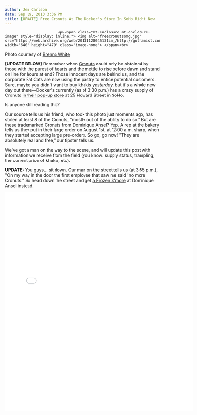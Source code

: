 ```yaml
---
author: Jen Carlson
date: Sep 19, 2013 3:36 PM
title: [UPDATE] Free Cronuts At The Docker's Store In SoHo Right Now
---
```



                            
                            
                            
                            <p><span class="mt-enclosure mt-enclosure-image" style="display: inline;"> <img alt="freecronutsomg.jpg" src="https://web.archive.org/web/20131128045131im_/http://gothamist.com/attachments/arts_jen/freecronutsomg.jpg" width="640" height="479" class="image-none"> </span><br>
<span class="photo_caption">Photo courtesy of <a href="https://web.archive.org/web/20131128045131/https://twitter.com/BrennaAW">Brenna White</a></span></p>

<p><strong>[UPDATE BELOW]</strong> Remember when <a href="https://web.archive.org/web/20131128045131/http://gothamist.com/tags/cronuts">Cronuts</a> could only be obtained by those with the purest of hearts and the mettle to rise before dawn and stand on line for hours at end? Those innocent days are behind us, and the corporate Fat Cats are now using the pastry to entice potential customers. Sure, maybe you didn&apos;t want to buy khakis <em>yesterday</em>, but it&apos;s a whole new day out there&#x2014;Docker&apos;s currently (as of 3:30 p.m.) has a crazy supply of Cronuts <a href="https://web.archive.org/web/20131128045131/http://www.nytimes.com/2013/09/15/nyregion/how-a-pop-up-store-pops-up.html?pagewanted=all&amp;_r=0">in their pop-up store</a> at 25 Howard Street in SoHo.</p>

<p>Is anyone still reading this? </p>

<p>Our source tells us his friend, who took this photo just moments ago, has stolen at least 8 of the Cronuts, &quot;mostly out of the ability to do so.&quot; But are these trademarked Cronuts from Dominique Ansel? Yep. A rep at the bakery tells us they put in their large order on August 1st, at 12:00 a.m. sharp, when they started accepting large pre-orders. So go, go now! &quot;They are absolutely real and free,&quot; our tipster tells us.</p>

<p>We&apos;ve got a man on the way to the scene, and will update this post with information we receive from the field (you know: supply status, trampling, the current price of khakis, etc).</p>

<p><strong>UPDATE:</strong> You guys... sit down. Our man on the street tells us (at 3:55 p.m.), &quot;On my way in the door the first employee that saw me said &apos;no more Cronuts.&quot; So head down the street and get <a href="https://web.archive.org/web/20131128045131/http://gothamist.com/2013/09/06/ansel_magic_souffle_cronut.php#photo-11">a Frozen S&apos;more</a> at Dominique Ansel instead.</p>

<center><iframe src="//web.archive.org/web/20131128045131if_/http://instagram.com/p/edAHp7A1Z_/embed/" width="612" height="710" frameborder="0" scrolling="no" allowtransparency="true"></iframe></center>
                            
                            
                            